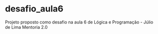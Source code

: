 # desafio_aula6
Projeto proposto como desafio na aula 6 de Lógica e Programação - Júlio de Lima Mentoria 2.0
